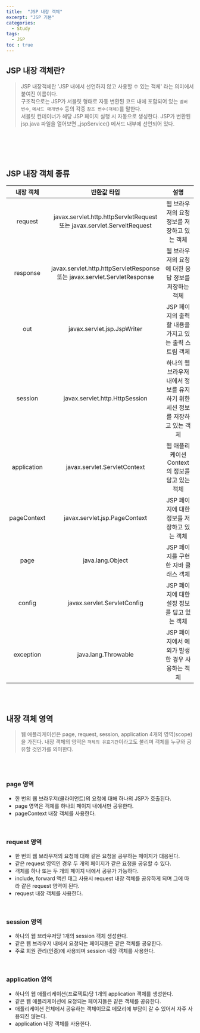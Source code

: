 ```yaml
---
title:  "JSP 내장 객체"
excerpt: "JSP 기본"
categories: 
  - Study
tags: 
  - JSP
toc : true
---
```



## JSP 내장 객체란?
> JSP 내장객체란 'JSP 내에서 선언하지 않고 사용할 수 있는 객체' 라는 의미에서 붙여진 이름이다. <br>
구조적으로는 JSP가 서블릿 형태로 자동 변환된 코드 내에 포함되어 있는 `멤버 변수`, `메서드 매개변수` 등의 각종 `참조 변수(객체)`를 말한다. <br>
서블릿 컨테이너가 해당 JSP 페이지 실행 시 자동으로 생성한다. JSP가 변환된 jsp.java 파일을 열어보면 _jspService() 메서드 내부에 선언되어 있다.
<br>


<br><br>


## JSP 내장 객체 종류


|내장 객체|반환값 타입|설명|
|:------:|:------:|:--------:|
|request|javax.servlet.http.httpServletRequest <br> 또는 javax.servlet.ServeltRequest|웹 브라우저의 요청 정보를 저장하고 있는 객체|
|response|javax.servlet.http.httpServletResponse <br> 또는 javax.servlet.ServletResponse|웹 브라우저의 요청에 대한 응답 정보를 저장하는 객체|
|out|javax.servlet.jsp.JspWriter|JSP 페이지의 출력할 내용을 가지고 있는 출력 스트림 객체|
|session|javax.servlet.http.HttpSession|하나의 웹 브라우저 내에서 정보를 유지하기 위한 세션 정보를 저장하고 있는 객체|
|application|javax.servlet.ServletContext|웹 애플리케이션 Context의 정보를 담고 있는 객체|
|pageContext|javax.servlet.jsp.PageContext|JSP 페이지에 대한 정보를 저장하고 있는 객체|
|page|java.lang.Object|JSP 페이지를 구현한 자바 클래스 객체|
|config|javax.servlet.ServletConfig|JSP 페이지에 대한 설정 정보를 담고 있는 객체|
|exception|java.lang.Throwable|JSP 페이지에서 예외가 발생한 경우 사용하는 객체|

<br><br>

## 내장 객체 영역
> 웹 애플리케이션은 page, request, session, application 4개의 영역(scope)을 가진다. 내장 객체의 영역은 `객체의 유효기간`이라고도 불리며 객체를 누구와 공유할 것인가를 의미한다.


<br><br>

### page 영역
- 한 번의 웹 브라우저(클라이언트)의 요청에 대해 하나의 JSP가 호출된다.
- page 영역은 객체를 하나의 페이지 내에서만 공유한다.
- pageContext 내장 객체를 사용한다.


<br>

### request 영역
- 한 번의 웹 브라우저의 요청에 대해 같은 요청을 공유하는 페이지가 대응된다.
- 같은 request 영역인 경우 두 개의 페이지가 같은 요청을 공유할 수 있다.
- 객체를 하나 또는 두 개의 페이지 내에서 공유가 가능하다.
- include, forward 액션 태그 사용시 request 내장 객체를 공유하게 되며 그에 따라 같은 request 영역이 된다.
- request 내장 객체를 사용한다.

<br>

### session 영역
- 하나의 웹 브라우저당 1개의 session 객체 생성한다.
- 같은 웹 브라우저 내에서 요청되는 페이지들은 같은 객체를 공유한다.
- 주로 회원 관리(인증)에 사용되며 session 내장 객체를 사용한다.

<br>

### application 영역
- 하나의 웹 애플리케이션(프로젝트)당 1개의 application 객체를 생성한다.
- 같은 웹 애플리케이션에 요청되는 페이지들은 같은 객체를 공유한다.
- 애플리케이션 전체에서 공유하는 객체이므로 메모리에 부담이 갈 수 있어서 자주 사용되진 않는다.
- application 내장 객체를 사용한다.